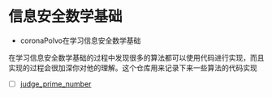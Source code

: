 
# 信息安全数学基础

- coronaPolvo在学习信息安全数学基础


在学习信息安全数学基础的过程中发现很多的算法都可以使用代码进行实现，而且实现的过程会很加深你对他的理解。这个仓库用来记录下来一些算法的代码实现

- [ ] [judge_prime_number](./code/judge_prime_number.cpp)
